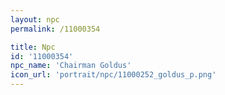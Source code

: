 ```yaml
---
layout: npc
permalink: /11000354

title: Npc
id: '11000354'
npc_name: 'Chairman Goldus'
icon_url: 'portrait/npc/11000252_goldus_p.png'
---
```

